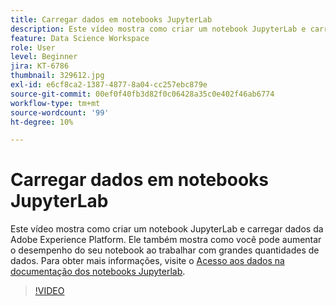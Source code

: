```yaml
---
title: Carregar dados em notebooks JupyterLab
description: Este vídeo mostra como criar um notebook JupyterLab e carregar dados da Adobe Experience Platform. Ele também mostra como você pode aumentar o desempenho do seu notebook ao trabalhar com grandes quantidades de dados.
feature: Data Science Workspace
role: User
level: Beginner
jira: KT-6786
thumbnail: 329612.jpg
exl-id: e6cf8ca2-1387-4877-8a04-cc257ebc879e
source-git-commit: 00ef0f40fb3d82f0c06428a35c0e402f46ab6774
workflow-type: tm+mt
source-wordcount: '99'
ht-degree: 10%

---
```


# Carregar dados em notebooks JupyterLab

Este vídeo mostra como criar um notebook JupyterLab e carregar dados da Adobe Experience Platform. Ele também mostra como você pode aumentar o desempenho do seu notebook ao trabalhar com grandes quantidades de dados. Para obter mais informações, visite o [Acesso aos dados na documentação dos notebooks Jupyterlab](https://experienceleague.adobe.com/docs/experience-platform/data-science-workspace/jupyterlab/access-notebook-data.html).

>[!VIDEO](https://video.tv.adobe.com/v/329612?learn=on)
